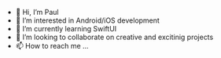 - 👋 Hi, I’m Paul
- 👀 I’m interested in Android/iOS development
- 🌱 I’m currently learning SwiftUI
- 💞️ I’m looking to collaborate on creative and excitinig projects
- 📫 How to reach me ...

<!---
pawlinsky/pawlinsky is a ✨ special ✨ repository because its `README.md` (this file) appears on your GitHub profile.
You can click the Preview link to take a look at your changes.
--->
